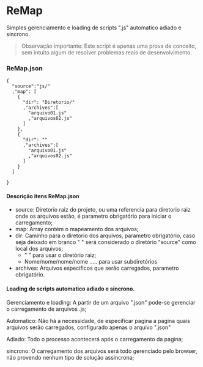 # ReMap

Simples gerenciamento e loading de scripts \".js\" automatico adiado e síncrono.

> Observação importante: Este script é apenas uma prova de conceito, sem intuito algum de resolver problemas reais de desenvolvimento.


### ReMap.json 

```
{
  "source":"js/"
  ,"map": [
    {
      "dir": "Diretorio/"
      ,"archives":[
        "arquivo01.js"
        ,"arquivos02.js"
      ]
    },
    {
      "dir": ""
      ,"archives":[
        "arquivo01.js"
        ,"arquivos02.js"
      ]
    }
  ]

}
```


#### Descrição itens ReMap.json

- source: Diretorio raiz do projeto, ou uma referencia para diretorio raiz onde os arquivos estão, é parametro obrigatório para iniciar o carregamento;
- map: Array contém o mapeamento dos arquivos;
- dir: Caminho para o diretorio dos arquivos, parametro obrigatório, caso seja deixado em branco " " será considerado o diretório "source" como local dos arquivos;
	- " " para usar o diretório raiz;
	- Nome/nome/nome/nome ..... para usar subdiretórios
- archives: Arquivos especificos que serão carregados, parametro obrigatório.



####  Loading de scripts automatico adiado e síncrono.

Gerenciamento e loading: A partir de um arquivo ".json" pode-se gerenciar o carregamento de arquivos .js;

Automatico: Não há a necessidade, de especificar pagina a pagina quais arquivos serão carregados, configurado apenas o arquivo ".json"

Adiado: Todo o processo acontecerá após o carregamento da pagina;

síncrono: O carregamento dos arquivos será todo gerenciado pelo browser, não provendo nenhum tipo de solução assincrona;